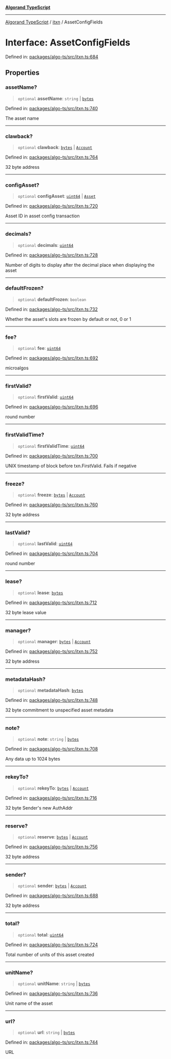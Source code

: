 [**Algorand TypeScript**](../../README.md)

***

[Algorand TypeScript](../../modules.md) / [itxn](../README.md) / AssetConfigFields

# Interface: AssetConfigFields

Defined in: [packages/algo-ts/src/itxn.ts:684](https://github.com/algorandfoundation/puya-ts/blob/main/packages/algo-ts/src/itxn.ts#L684)

## Properties

### assetName?

> `optional` **assetName**: `string` \| [`bytes`](../../index/type-aliases/bytes.md)

Defined in: [packages/algo-ts/src/itxn.ts:740](https://github.com/algorandfoundation/puya-ts/blob/main/packages/algo-ts/src/itxn.ts#L740)

The asset name

***

### clawback?

> `optional` **clawback**: [`bytes`](../../index/type-aliases/bytes.md) \| [`Account`](../../index/type-aliases/Account.md)

Defined in: [packages/algo-ts/src/itxn.ts:764](https://github.com/algorandfoundation/puya-ts/blob/main/packages/algo-ts/src/itxn.ts#L764)

32 byte address

***

### configAsset?

> `optional` **configAsset**: [`uint64`](../../index/type-aliases/uint64.md) \| [`Asset`](../../index/type-aliases/Asset.md)

Defined in: [packages/algo-ts/src/itxn.ts:720](https://github.com/algorandfoundation/puya-ts/blob/main/packages/algo-ts/src/itxn.ts#L720)

Asset ID in asset config transaction

***

### decimals?

> `optional` **decimals**: [`uint64`](../../index/type-aliases/uint64.md)

Defined in: [packages/algo-ts/src/itxn.ts:728](https://github.com/algorandfoundation/puya-ts/blob/main/packages/algo-ts/src/itxn.ts#L728)

Number of digits to display after the decimal place when displaying the asset

***

### defaultFrozen?

> `optional` **defaultFrozen**: `boolean`

Defined in: [packages/algo-ts/src/itxn.ts:732](https://github.com/algorandfoundation/puya-ts/blob/main/packages/algo-ts/src/itxn.ts#L732)

Whether the asset's slots are frozen by default or not, 0 or 1

***

### fee?

> `optional` **fee**: [`uint64`](../../index/type-aliases/uint64.md)

Defined in: [packages/algo-ts/src/itxn.ts:692](https://github.com/algorandfoundation/puya-ts/blob/main/packages/algo-ts/src/itxn.ts#L692)

microalgos

***

### firstValid?

> `optional` **firstValid**: [`uint64`](../../index/type-aliases/uint64.md)

Defined in: [packages/algo-ts/src/itxn.ts:696](https://github.com/algorandfoundation/puya-ts/blob/main/packages/algo-ts/src/itxn.ts#L696)

round number

***

### firstValidTime?

> `optional` **firstValidTime**: [`uint64`](../../index/type-aliases/uint64.md)

Defined in: [packages/algo-ts/src/itxn.ts:700](https://github.com/algorandfoundation/puya-ts/blob/main/packages/algo-ts/src/itxn.ts#L700)

UNIX timestamp of block before txn.FirstValid. Fails if negative

***

### freeze?

> `optional` **freeze**: [`bytes`](../../index/type-aliases/bytes.md) \| [`Account`](../../index/type-aliases/Account.md)

Defined in: [packages/algo-ts/src/itxn.ts:760](https://github.com/algorandfoundation/puya-ts/blob/main/packages/algo-ts/src/itxn.ts#L760)

32 byte address

***

### lastValid?

> `optional` **lastValid**: [`uint64`](../../index/type-aliases/uint64.md)

Defined in: [packages/algo-ts/src/itxn.ts:704](https://github.com/algorandfoundation/puya-ts/blob/main/packages/algo-ts/src/itxn.ts#L704)

round number

***

### lease?

> `optional` **lease**: [`bytes`](../../index/type-aliases/bytes.md)

Defined in: [packages/algo-ts/src/itxn.ts:712](https://github.com/algorandfoundation/puya-ts/blob/main/packages/algo-ts/src/itxn.ts#L712)

32 byte lease value

***

### manager?

> `optional` **manager**: [`bytes`](../../index/type-aliases/bytes.md) \| [`Account`](../../index/type-aliases/Account.md)

Defined in: [packages/algo-ts/src/itxn.ts:752](https://github.com/algorandfoundation/puya-ts/blob/main/packages/algo-ts/src/itxn.ts#L752)

32 byte address

***

### metadataHash?

> `optional` **metadataHash**: [`bytes`](../../index/type-aliases/bytes.md)

Defined in: [packages/algo-ts/src/itxn.ts:748](https://github.com/algorandfoundation/puya-ts/blob/main/packages/algo-ts/src/itxn.ts#L748)

32 byte commitment to unspecified asset metadata

***

### note?

> `optional` **note**: `string` \| [`bytes`](../../index/type-aliases/bytes.md)

Defined in: [packages/algo-ts/src/itxn.ts:708](https://github.com/algorandfoundation/puya-ts/blob/main/packages/algo-ts/src/itxn.ts#L708)

Any data up to 1024 bytes

***

### rekeyTo?

> `optional` **rekeyTo**: [`bytes`](../../index/type-aliases/bytes.md) \| [`Account`](../../index/type-aliases/Account.md)

Defined in: [packages/algo-ts/src/itxn.ts:716](https://github.com/algorandfoundation/puya-ts/blob/main/packages/algo-ts/src/itxn.ts#L716)

32 byte Sender's new AuthAddr

***

### reserve?

> `optional` **reserve**: [`bytes`](../../index/type-aliases/bytes.md) \| [`Account`](../../index/type-aliases/Account.md)

Defined in: [packages/algo-ts/src/itxn.ts:756](https://github.com/algorandfoundation/puya-ts/blob/main/packages/algo-ts/src/itxn.ts#L756)

32 byte address

***

### sender?

> `optional` **sender**: [`bytes`](../../index/type-aliases/bytes.md) \| [`Account`](../../index/type-aliases/Account.md)

Defined in: [packages/algo-ts/src/itxn.ts:688](https://github.com/algorandfoundation/puya-ts/blob/main/packages/algo-ts/src/itxn.ts#L688)

32 byte address

***

### total?

> `optional` **total**: [`uint64`](../../index/type-aliases/uint64.md)

Defined in: [packages/algo-ts/src/itxn.ts:724](https://github.com/algorandfoundation/puya-ts/blob/main/packages/algo-ts/src/itxn.ts#L724)

Total number of units of this asset created

***

### unitName?

> `optional` **unitName**: `string` \| [`bytes`](../../index/type-aliases/bytes.md)

Defined in: [packages/algo-ts/src/itxn.ts:736](https://github.com/algorandfoundation/puya-ts/blob/main/packages/algo-ts/src/itxn.ts#L736)

Unit name of the asset

***

### url?

> `optional` **url**: `string` \| [`bytes`](../../index/type-aliases/bytes.md)

Defined in: [packages/algo-ts/src/itxn.ts:744](https://github.com/algorandfoundation/puya-ts/blob/main/packages/algo-ts/src/itxn.ts#L744)

URL

